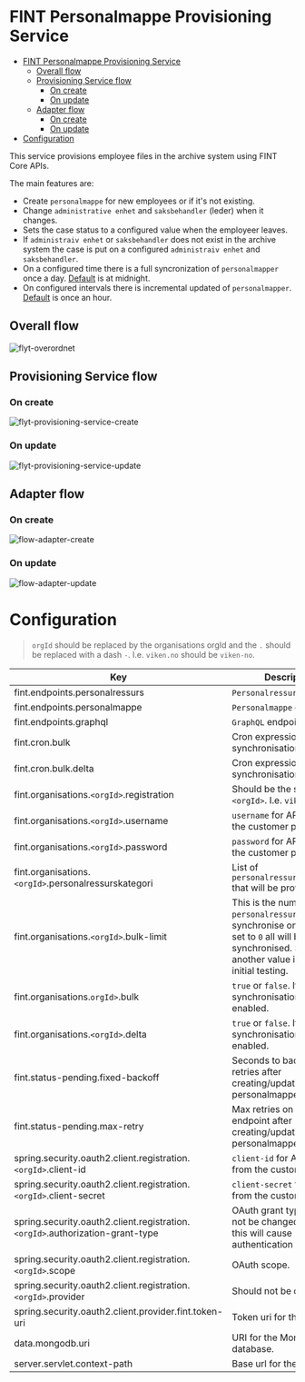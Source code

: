 # FINT Personalmappe Provisioning Service

- [FINT Personalmappe Provisioning Service](#fint-personalmappe-provisioning-service)
  - [Overall flow](#overall-flow)
  - [Provisioning Service flow](#provisioning-service-flow)
    - [On create](#on-create)
    - [On update](#on-update)
  - [Adapter flow](#adapter-flow)
    - [On create](#on-create-1)
    - [On update](#on-update-1)
- [Configuration](#configuration)

This service provisions employee files in the archive system using FINT Core APIs.

The main features are:
- Create `personalmappe` for new employees or if it's not existing.
- Change `administrative enhet` and `saksbehandler` (leder) when it changes.
- Sets the case status to a configured value when the employeer leaves.
- If `administraiv enhet` or `saksbehandler` does not exist in the archive system the 
case is put on a configured `administraiv enhet` and `saksbehandler`.
- On a configured time there is a full syncronization of `personalmapper` once a day. [Default](#configuration) is at midnight.
- On configured intervals there is incremental updated of `personalmapper`. [Default](#configuration) is once an hour.

## Overall flow
![flyt-overordnet](diagrams/flyt-overordnet-light.png)

## Provisioning Service flow
### On create
![flyt-provisioning-service-create](diagrams/flyt-provisjoneringstjeneste-create.png)

### On update
![flyt-provisioning-service-update](diagrams/flyt-provisjoneringstjeneste-update.png)

## Adapter flow
### On create
![flow-adapter-create](diagrams/flyt-adapter-create.png)

### On update
![flow-adapter-update](diagrams/flyt-adapter-update.png)

# Configuration
> `orgId` should be replaced by the organisations orgId and the `.` should be replaced with a dash `-`. I.e. `viken.no` should be `viken-no`.

| Key                                                                           | Description                                                                                                                                                           | Default value                                                          |
| ----------------------------------------------------------------------------- | --------------------------------------------------------------------------------------------------------------------------------------------------------------------- | ---------------------------------------------------------------------- |
| fint.endpoints.personalressurs                                                | `Personalressurs` endpoint.                                                                                                                                           | https://api.felleskomponent.no/administrasjon/personal/personalressurs |
| fint.endpoints.personalmappe                                                  | `Personalmappe` endpoint.                                                                                                                                             | https://alpha.felleskomponent.no/administrasjon/personal/personalmappe |
| fint.endpoints.graphql                                                        | `GraphQL` endpoint.                                                                                                                                                   | https://api.felleskomponent.no/graphql/graphql                         |
| fint.cron.bulk                                                                | Cron expression for full synchronisation                                                                                                                              | `0 0 0 * * MON-FRI`                                                    |
| fint.cron.bulk.delta                                                          | Cron expression for delta synchronisation                                                                                                                             | `0 */5 8-16 * * MON-FRI`                                               |
| fint.organisations.`<orgId>`.registration                                     | Should be the same as `<orgId>`. I.e. `viken-no`                                                                                                                      |                                                                        |
| fint.organisations.`<orgId>`.username                                         | `username` for API user from the customer portal.                                                                                                                     |                                                                        |
| fint.organisations.`<orgId>`.password                                         | `password` for API user from the customer portal.                                                                                                                     |                                                                        |
| fint.organisations.`<orgId>`.personalressurskategori                          | List of `personalressurskategorier` that will be provisioned.                                                                                                         | `F` and `M`                                                            |
| fint.organisations.`<orgId>`.bulk-limit                                       | This is the number of `personalressurser` to synchronise on a load. If set to `0` all will be synchronised. Setting it to another value is meant for initial testing. | `5`                                                                    |
| fint.organisations.`orgId>`.bulk                                              | `true` or `false`. If `true` bulk synchronisation is enabled.                                                                                                         | `false`                                                                |
| fint.organisations.`<orgId>`.delta                                            | `true` or `false`. If `true` delta synchronisation is enabled.                                                                                                        | `false`                                                                 |
| fint.status-pending.fixed-backoff | Seconds to backoff on retries after creating/updating personalmappe. | 5 |
| fint.status-pending.max-retry | Max retries on status endpoint after creating/updating personalmappe. | 2 |
| spring.security.oauth2.client.registration.`<orgId>`.client-id                | `client-id` for API user from the customer portal.                                                                                                                    |                                                                        |
| spring.security.oauth2.client.registration.`<orgId>`.client-secret            | `client-secret` for API user from the customer portal.                                                                                                                |                                                                        |
| spring.security.oauth2.client.registration.`<orgId>`.authorization-grant-type | OAuth grant type. Should not be changed. Changing this will cause authentication not to work.                                                                         | `password`                                                             |
| spring.security.oauth2.client.registration.`<orgId>`.scope                    | OAuth scope.                                                                                                                                                          | `fint-client`                                                          |
| spring.security.oauth2.client.registration.`<orgId>`.provider                 | Should not be changed.                                                                                                                                                | `fint`                                                                 |
| spring.security.oauth2.client.provider.fint.token-uri                         | Token uri for the IDP.                                                                                                                                                | https://idp.felleskomponent.no/nidp/oauth/nam/token                    |
| data.mongodb.uri                                              | URI for the Mongo database.                                                                                                                                           |                                                                        |
| server.servlet.context-path                                                   | Base url for the service.                                                                                                                                             | `/tjenester/personalmappe`                                             |
